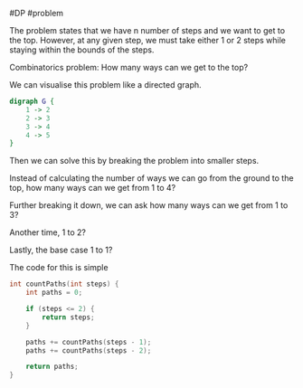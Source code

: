#DP #problem 

The problem states that we have n number of steps and we want to get to the top. However, at any given step, we must take either 1 or 2 steps while staying within the bounds of the steps.

Combinatorics problem: How many ways can we get to the top?

We can visualise this problem like a directed graph.


```dot
digraph G {
	1 -> 2
	2 -> 3
	3 -> 4
	4 -> 5
}
```


Then we can solve this by breaking the problem into smaller steps.

Instead of calculating the number of ways we can go from the ground to the top, how many ways can we get from 1 to 4?

Further breaking it down, we can ask how many ways can we get from 1 to 3?

Another time, 1 to 2?

Lastly, the base case 1 to 1?

The code for this is simple

```cpp
int countPaths(int steps) {
	int paths = 0;

	if (steps <= 2) {
		return steps;
	}

	paths += countPaths(steps - 1);
	paths += countPaths(steps - 2);

	return paths;
}
```


